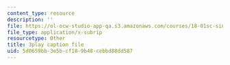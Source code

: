 ```yaml
---
content_type: resource
description: ''
file: https://ol-ocw-studio-app-qa.s3.amazonaws.com/courses/18-01sc-single-variable-calculus-fall-2010/5d0659bb3e5bcf189b48cebbd88dd587_cdRMY39EYbs.srt
file_type: application/x-subrip
resourcetype: Other
title: 3play caption file
uid: 5d0659bb-3e5b-cf18-9b48-cebbd88dd587
---
```

